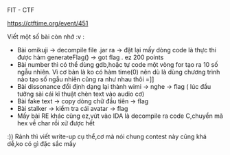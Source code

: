 FIT - CTF

https://ctftime.org/event/451

Viết một số bài còn nhớ :v :
 - Bài omikuji -> decompile file .jar ra -> đặt lại mấy dòng code là thực thi được hàm generateFlag() -> got flag . ez 200 points
 - Bài number thì có thể dùng gdb,hoặc tự code một vòng for tạo ra 10 số ngẫu nhiên. Vì cơ bản là ko có hàm time(0) nên dù là dùng chương trình nào tạo số ngẫu nhiên cũng ra như nhau thôi =]]
 - Bài dissonance đổi định dạng lại thành wimi -> nghe -> flag ( lúc đầu tưởng sài cái kĩ thuật chèn text vào audio cơ)
 - Bài fake text -> copy dòng chữ đầu tiên -> flag
 - Bài stalker -> kiểm tra cái avatar -> flag
 - Mấy bài RE khác cũng ez,vứt vào IDA là decompile ra code C,chuyển mã hex về char rồi xử được hết
 
 :)) Rảnh thì viết write-up cụ thể,cơ mà nói chung contest này cũng khá dễ,ko có gì đặc sắc mấy
